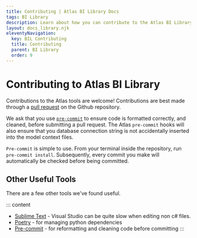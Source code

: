 ```yaml
---
title: Contributing | Atlas BI Library Docs
tags: BI Library
description: Learn about how you can contribute to the Atlas BI Library project. Contributions are welcome.
layout: docs_library.njk
eleventyNavigation:
  key: BIL Contributing
  title: Contributing
  parent: BI Library
  order: 9
---
```


# Contributing to Atlas BI Library

Contributions to the Atlas tools are welcome! Contributions are best made through a [pull request](https://github.com/atlas-bi/atlas-bi-library/pulls) on the Github repository.

We ask that you use [`pre-commit`](https://pre-commit.com) to ensure code is formatted correctly, and cleaned, before submitting a pull request. The Atlas `pre-commit` hooks will also ensure that you database connection string is not accidentally inserted into the model context files.

`Pre-commit` is simple to use. From your terminal inside the repository, run ``pre-commit install``. Subsequently, every commit you make will automatically be checked before being committed.


## Other Useful Tools

There are a few other tools we've found useful. 

::: content
- [Sublime Text](https://www.sublimetext.com) - Visual Studio can be quite slow when editing non c# files.
- [Poetry](https://python-poetry.org) - for managing python dependencies
- [Pre-commit](https://pre-commit.com) - for reformatting and cleaning code before committing
:::
